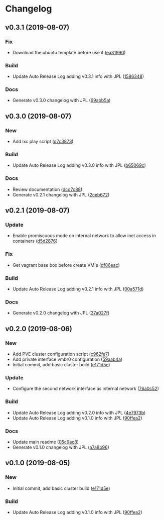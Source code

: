 # Changelog

## v0.3.1 (2019-08-07)

### Fix

* Download the ubuntu template before use it ([ea31990](https://github.com/kairops/vagrant-virtualbox-proxmox-cluster/commit/ea31990))

### Build

* Update Auto Release Log adding v0.3.1 info with JPL ([1586348](https://github.com/kairops/vagrant-virtualbox-proxmox-cluster/commit/1586348))

### Docs

* Generate v0.3.0 changelog with JPL ([69abb5a](https://github.com/kairops/vagrant-virtualbox-proxmox-cluster/commit/69abb5a))

## v0.3.0 (2019-08-07)

### New

* Add lxc play script ([d7c3873](https://github.com/kairops/vagrant-virtualbox-proxmox-cluster/commit/d7c3873))

### Build

* Update Auto Release Log adding v0.3.0 info with JPL ([b65069c](https://github.com/kairops/vagrant-virtualbox-proxmox-cluster/commit/b65069c))

### Docs

* Review documentation ([dcd7c88](https://github.com/kairops/vagrant-virtualbox-proxmox-cluster/commit/dcd7c88))
* Generate v0.2.1 changelog with JPL ([2ceb672](https://github.com/kairops/vagrant-virtualbox-proxmox-cluster/commit/2ceb672))

## v0.2.1 (2019-08-07)

### Update

* Enable promiscuous mode on internal network to allow inet access in containers ([d5d2876](https://github.com/kairops/vagrant-virtualbox-proxmox-cluster/commit/d5d2876))

### Fix

* Get vagrant base box before create VM's ([df86eac](https://github.com/kairops/vagrant-virtualbox-proxmox-cluster/commit/df86eac))

### Build

* Update Auto Release Log adding v0.2.1 info with JPL ([00a571d](https://github.com/kairops/vagrant-virtualbox-proxmox-cluster/commit/00a571d))

### Docs

* Generate v0.2.0 changelog with JPL ([37a027f](https://github.com/kairops/vagrant-virtualbox-proxmox-cluster/commit/37a027f))

## v0.2.0 (2019-08-06)

### New

* Add PVE cluster configuration script ([c962fe7](https://github.com/kairops/vagrant-virtualbox-proxmox-cluster/commit/c962fe7))
* Add private interface vmbr0 configuration ([59aab4a](https://github.com/kairops/vagrant-virtualbox-proxmox-cluster/commit/59aab4a))
* Initial commit, add basic cluster build ([e171d5e](https://github.com/kairops/vagrant-virtualbox-proxmox-cluster/commit/e171d5e))

### Update

* Configure the second network interface as internal network ([76a0c52](https://github.com/kairops/vagrant-virtualbox-proxmox-cluster/commit/76a0c52))

### Build

* Update Auto Release Log adding v0.2.0 info with JPL ([4e7973b](https://github.com/kairops/vagrant-virtualbox-proxmox-cluster/commit/4e7973b))
* Update Auto Release Log adding v0.1.0 info with JPL ([90ffea2](https://github.com/kairops/vagrant-virtualbox-proxmox-cluster/commit/90ffea2))

### Docs

* Update main readme ([05c9ac8](https://github.com/kairops/vagrant-virtualbox-proxmox-cluster/commit/05c9ac8))
* Generate v0.1.0 changelog with JPL ([a7a8b96](https://github.com/kairops/vagrant-virtualbox-proxmox-cluster/commit/a7a8b96))

## v0.1.0 (2019-08-05)

### New

* Initial commit, add basic cluster build ([e171d5e](https://github.com/kairops/vagrant-virtualbox-proxmox-cluster/commit/e171d5e))

### Build

* Update Auto Release Log adding v0.1.0 info with JPL ([90ffea2](https://github.com/kairops/vagrant-virtualbox-proxmox-cluster/commit/90ffea2))

